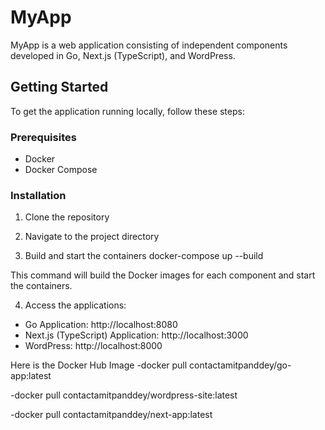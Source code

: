 # MyApp

MyApp is a web application consisting of independent components developed in Go, Next.js (TypeScript), and WordPress.

## Getting Started

To get the application running locally, follow these steps:

### Prerequisites

- Docker
- Docker Compose

### Installation

1. Clone the repository

2. Navigate to the project directory

3. Build and start the containers
docker-compose up --build

This command will build the Docker images for each component and start the containers.

4. Access the applications:

- Go Application: http://localhost:8080
- Next.js (TypeScript) Application: http://localhost:3000
- WordPress: http://localhost:8000

Here is the Docker Hub Image 
-docker pull contactamitpanddey/go-app:latest

-docker pull contactamitpanddey/wordpress-site:latest

-docker pull contactamitpanddey/next-app:latest

